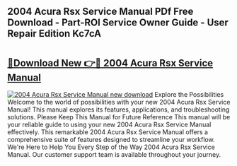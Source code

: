 ## 2004 Acura Rsx Service Manual PDf Free Download - Part-ROl Service Owner Guide - User Repair Edition Kc7cA

# <h2><a href="http://bc27482.oget.top/?id=2004+Acura+Rsx+Service+Manual">🔗Download New 👉🔴 2004 Acura Rsx Service Manual</a></h2>

[![2004 Acura Rsx Service Manual new download](https://i.imgur.com/5g1atiW.png)](http://bc27482.oget.top/?id=2004+Acura+Rsx+Service+Manual)
Explore the Possibilities Welcome to the world of possibilities with your new 2004 Acura Rsx Service Manual! This manual explores its features, applications, and troubleshooting solutions. Please Keep This Manual for Future Reference This manual will be your reliable guide to using your new 2004 Acura Rsx Service Manual effectively. This remarkable 2004 Acura Rsx Service Manual offers a comprehensive suite of features designed to streamline your workflow. We're Here to Help You Every Step of the Way 2004 Acura Rsx Service Manual. Our customer support team is available throughout your journey.
